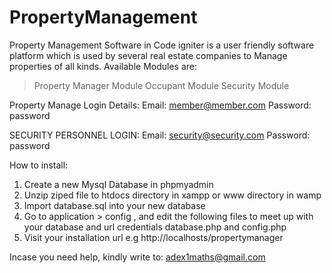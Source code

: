 # PropertyManagement
Property Management Software in Code igniter is a user friendly software platform which is used by several real estate companies to Manage properties of all kinds.
Available Modules are:
> Property Manager Module
> Occupant Module
> Security Module

Property Manage Login Details:
Email: member@member.com
Password: password

SECURITY PERSONNEL LOGIN:
Email: security@security.com
Password: password

How to install:
1.  Create a new Mysql Database in phpmyadmin
2.  Unzip ziped file to htdocs directory in xampp or www directory in wamp
3.  Import database.sql into your new database
4.  Go to application > config , and edit the following files to meet up with your database and url credentials
    database.php and config.php
5.  Visit your installation url e.g http://localhosts/propertymanager

Incase you need help, kindly write to: adex1maths@gmail.com

